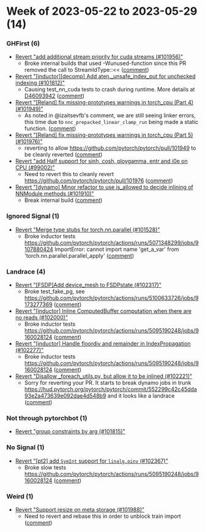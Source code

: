 # Week of 2023-05-22 to 2023-05-29 (14)

### GHFirst (6)

- [Revert "add additional stream priority for cuda streams (#101956)"](https://github.com/pytorch/pytorch/commit/6c9b94dcda696984552769da6cf578ccca0cfbdd)
  - Broke internal builds that used -Wunused-function since this PR removed the call to StreamIdType::<< ([comment](https://github.com/pytorch/pytorch/pull/101956#issuecomment-1563875493))
- [Revert "[inductor][decomp] Add aten._unsafe_index_put for unchecked indexing (#101812)"](https://github.com/pytorch/pytorch/commit/5147fe496974e86c388eb04f6c5cc7e604b9f044)
  - Causing test_nn_cuda tests to crash during runtime. More details at [D46093942](https://www.internalfb.com/diff/D46093942) ([comment](https://github.com/pytorch/pytorch/pull/101812#issuecomment-1560238085))
- [Revert "[Reland] fix missing-prototypes warnings in torch_cpu (Part 4) (#101949)"](https://github.com/pytorch/pytorch/commit/32ce06a5ab3656ea13285ec3dfd7c698c36f6c9d)
  - As noted in @izaitsevfb's comment, we are still seeing linker errors, this time due to `nnc_prepacked_linear_clamp_run` being made a static function. ([comment](https://github.com/pytorch/pytorch/pull/101949#issuecomment-1560226880))
- [Revert "[Reland] fix missing-prototypes warnings in torch_cpu (Part 5)  (#101976)"](https://github.com/pytorch/pytorch/commit/45a8f691ec93bf15fd2a5251d56e709b13fe0981)
  - reverting to allow https://github.com/pytorch/pytorch/pull/101949 to be cleanly reverted ([comment](https://github.com/pytorch/pytorch/pull/101976#issuecomment-1560224839))
- [Revert "add Half support for sinh, cosh, ploygamma, entr and i0e on CPU (#99002)"](https://github.com/pytorch/pytorch/commit/0759e1d13212b9123aac045ee908e1c57c80c5e0)
  - Need to revert this to cleanly revert https://github.com/pytorch/pytorch/pull/101976 ([comment](https://github.com/pytorch/pytorch/pull/99002#issuecomment-1560221288))
- [Revert "[dynamo] Minor refactor to use is_allowed to decide inlining of NNModule methods (#101910)"](https://github.com/pytorch/pytorch/commit/d0bb8fdc64898229e2f695dee2812172325dd96b)
  - Break internal build ([comment](https://github.com/pytorch/pytorch/pull/101910#issuecomment-1556782524))

### Ignored Signal (1)

- [Revert "Merge type stubs for torch.nn.parallel (#101528)"](https://github.com/pytorch/pytorch/commit/023bc30b178b82e7a95e4e4c47ce7fba80e59e38)
  - Broke inductor tests https://github.com/pytorch/pytorch/actions/runs/5071348299/jobs/9107880424 ImportError: cannot import name 'get_a_var' from 'torch.nn.parallel.parallel_apply' ([comment](https://github.com/pytorch/pytorch/pull/101528#issuecomment-1561732862))

### Landrace (4)

- [Revert "[FSDP]Add device_mesh to FSDPstate (#102317)"](https://github.com/pytorch/pytorch/commit/81ac076bceba47a114f68b9b9666afdb9a67457f)
  - Broke test_fake_pg, see https://github.com/pytorch/pytorch/actions/runs/5100633726/jobs/9173277369  ([comment](https://github.com/pytorch/pytorch/pull/102317#issuecomment-1566129496))
- [Revert "[inductor] Inline ComputedBuffer computation when there are no reads (#102000)"](https://github.com/pytorch/pytorch/commit/88961e6d307a2a6a8be7c3ac49092e5d127e589f)
  - Broke inductor tests https://github.com/pytorch/pytorch/actions/runs/5095190248/jobs/9160028124 ([comment](https://github.com/pytorch/pytorch/pull/102000#issuecomment-1565131080))
- [Revert "[inductor] Handle floordiv and remainder in IndexPropagation (#102277)"](https://github.com/pytorch/pytorch/commit/f162ab0423e6252a7ce65a8eed3c01eec1ef25ab)
  - Broke inductor tests https://github.com/pytorch/pytorch/actions/runs/5095190248/jobs/9160028124 ([comment](https://github.com/pytorch/pytorch/pull/102277#issuecomment-1565108864))
- [Revert "Disallow _foreach_utils.py, but allow it to be inlined (#102221)"](https://github.com/pytorch/pytorch/commit/8aa48315de868023a3c79d5e3aca26a300d6e989)
  - Sorry for reverting your PR. It starts to break dynamo jobs in trunk https://hud.pytorch.org/pytorch/pytorch/commit/552299c42c45dda93e2a473639e092dae4d548b9 and it looks like a landrace ([comment](https://github.com/pytorch/pytorch/pull/102221#issuecomment-1563694599))

### Not through pytorchbot (1)

- [Revert "group constraints by arg (#101815)"](https://github.com/pytorch/pytorch/commit/496212f4089c6898d4439f7205b20e108f95154c)

### No Signal (1)

- [Revert "[pt2] add `SymInt` support for `linalg.pinv` (#102367)"](https://github.com/pytorch/pytorch/commit/da3aba1e46157c4df504b067477cdf2b3c96b194)
  - Broke slow tests https://github.com/pytorch/pytorch/actions/runs/5095190248/jobs/9160028124 ([comment](https://github.com/pytorch/pytorch/pull/102367#issuecomment-1565104562))

### Weird (1)

- [Revert "Support resize on meta storage (#101988)"](https://github.com/pytorch/pytorch/commit/210fc28d5e9393d83a23b9e6609ee531aac32138)
  - Need to revert and rebase this in order to unblock train import ([comment](https://github.com/pytorch/pytorch/pull/101988#issuecomment-1561970230))
